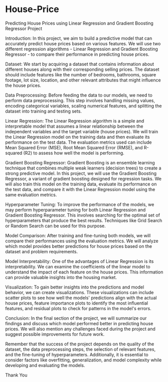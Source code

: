 # House-Price
 Predicting House Prices using Linear Regression and Gradient Boosting Regressor
Project 


Introduction:
In this project, we aim to build a predictive model that can accurately predict house prices based on various features. We will use two different regression algorithms - Linear Regression and Gradient Boosting Regressor - to compare their performance in predicting house prices.

Dataset:
We start by acquiring a dataset that contains information about different houses along with their corresponding selling prices. The dataset should include features like the number of bedrooms, bathrooms, square footage, lot size, location, and other relevant attributes that might influence the house prices.

Data Preprocessing:
Before feeding the data to our models, we need to perform data preprocessing. This step involves handling missing values, encoding categorical variables, scaling numerical features, and splitting the dataset into training and testing sets.

Linear Regression:
The Linear Regression algorithm is a simple and interpretable model that assumes a linear relationship between the independent variables and the target variable (house prices). We will train the Linear Regression model on the training data and then evaluate its performance on the test data. The evaluation metrics used can include Mean Squared Error (MSE), Root Mean Squared Error (RMSE), and R-squared (R2) to assess how well the model is performing.

Gradient Boosting Regressor:
Gradient Boosting is an ensemble learning technique that combines multiple weak learners (decision trees) to create a strong predictive model. In this project, we will use the Gradient Boosting Regressor, a variant of gradient boosting designed for regression tasks. We will also train this model on the training data, evaluate its performance on the test data, and compare it with the Linear Regression model using the same evaluation metrics.

Hyperparameter Tuning:
To improve the performance of the models, we may perform hyperparameter tuning for both Linear Regression and Gradient Boosting Regressor. This involves searching for the optimal set of hyperparameters that produce the best results. Techniques like Grid Search or Random Search can be used for this purpose.

Model Comparison:
After training and fine-tuning both models, we will compare their performances using the evaluation metrics. We will analyze which model provides better predictions for house prices based on the dataset and problem requirements.

Model Interpretability:
One of the advantages of Linear Regression is its interpretability. We can examine the coefficients of the linear model to understand the impact of each feature on the house prices. This information can provide valuable insights into the housing market.

Visualization:
To gain better insights into the predictions and model behavior, we can create visualizations. These visualizations can include scatter plots to see how well the models' predictions align with the actual house prices, feature importance plots to identify the most influential features, and residual plots to check for patterns in the model's errors.

Conclusion:
In the final section of the project, we will summarize our findings and discuss which model performed better in predicting house prices. We will also mention any challenges faced during the project and suggest possible improvements for future work.

Remember that the success of the project depends on the quality of the dataset, the data preprocessing steps, the selection of relevant features, and the fine-tuning of hyperparameters. Additionally, it is essential to consider factors like overfitting, generalization, and model complexity while developing and evaluating the models.

Thank You

